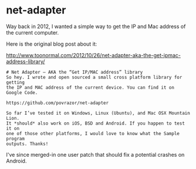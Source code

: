 # net-adapter
Way back in 2012, I wanted a simple way to get the IP and Mac address of the current computer. 

Here is the original blog post about it:

http://www.toonormal.com/2012/10/26/net-adapter-aka-the-get-ipmac-address-library/

```
# Net Adapter – AKA the “Get IP/MAC address” library
So hey. I wrote and open sourced a small cross platform library for getting 
the IP and MAC address of the current device. You can find it on Google Code.

https://github.com/povrazor/net-adapter

So far I’ve tested it on Windows, Linux (Ubuntu), and Mac OSX Mountain Lion.
It *should* also work on iOS, BSD and Android. If you happen to test it on 
one of those other platforms, I would love to know what the Sample program 
outputs. Thanks!
```

I've since merged-in one user patch that should fix a potential crashes on Android.
